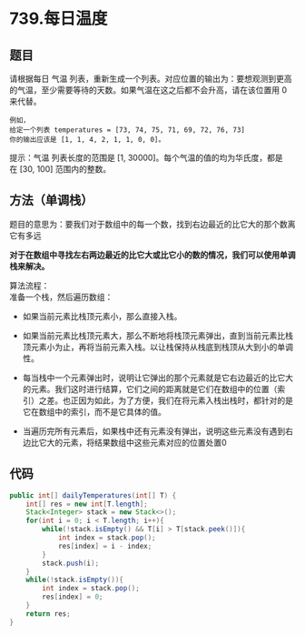 # 739.每日温度

## 题目
请根据每日 气温 列表，重新生成一个列表。对应位置的输出为：要想观测到更高的气温，至少需要等待的天数。如果气温在这之后都不会升高，请在该位置用 0 来代替。

    例如，
    给定一个列表 temperatures = [73, 74, 75, 71, 69, 72, 76, 73]
    你的输出应该是 [1, 1, 4, 2, 1, 1, 0, 0]。

提示：气温 列表长度的范围是 [1, 30000]。每个气温的值的均为华氏度，都是在 [30, 100] 范围内的整数。

## 方法（单调栈）

题目的意思为：要我们对于数组中的每一个数，找到右边最近的比它大的那个数离它有多远

**对于在数组中寻找左右两边最近的比它大或比它小的数的情况，我们可以使用单调栈来解决。**

算法流程：  
准备一个栈，然后遍历数组：
* 如果当前元素比栈顶元素小，那么直接入栈。
* 如果当前元素比栈顶元素大，那么不断地将栈顶元素弹出，直到当前元素比栈顶元素小为止，再将当前元素入栈。以让栈保持从栈底到栈顶从大到小的单调性。
* 每当栈中一个元素弹出时，说明让它弹出的那个元素就是它右边最近的比它大的元素。我们这时进行结算，它们之间的距离就是它们在数组中的位置（索引）之差。也正因为如此，为了方便，我们在将元素入栈出栈时，都针对的是它在数组中的索引，而不是它具体的值。

* 当遍历完所有元素后，如果栈中还有元素没有弹出，说明这些元素没有遇到右边比它大的元素，将结果数组中这些元素对应的位置处置0

## 代码
```java
public int[] dailyTemperatures(int[] T) {
    int[] res = new int[T.length];
    Stack<Integer> stack = new Stack<>();
    for(int i = 0; i < T.length; i++){
        while(!stack.isEmpty() && T[i] > T[stack.peek()]){
            int index = stack.pop();
            res[index] = i - index;
        }
        stack.push(i);
    }
    while(!stack.isEmpty()){
        int index = stack.pop();
        res[index] = 0;
    }
    return res;
}
```